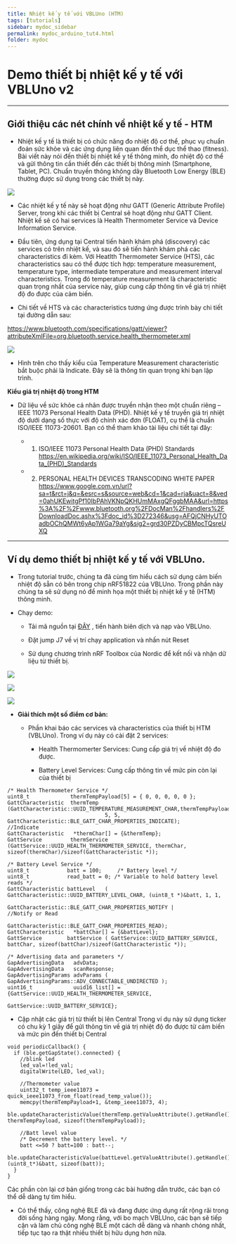 ```yaml
---
title: Nhiệt kế y tế với VBLUno (HTM)
tags: [tutorials]
sidebar: mydoc_sidebar
permalink: mydoc_arduino_tut4.html
folder: mydoc
---
```


# Demo thiết bị nhiệt kế y tế với VBLUno v2

***
## Giới thiệu các nét chính về nhiệt kế y tế - HTM

* Nhiệt kế y tế là thiết bị có chức năng đo nhiệt độ cơ thể, phục vụ chuẩn đoán sức khỏe và các ứng dụng liên quan đến thể dục thể thao (fitness). Bài viết này nói đến thiết bị nhiệt kế y tế thông minh, đo nhiệt độ cơ thể và gửi thông tin cần thiết đến các thiết bị thông minh (Smartphone, Tablet, PC). Chuẩn truyền thông không dây Bluetooth Low Energy (BLE) thường được sử dụng trong các thiết bị này.

![](images/arduino/tut/tut4/1.png)

* Các nhiệt kế y tế này sẽ hoạt động như GATT (Generic Attribute Profile) Server, trong khi các thiết bị Central sẽ hoạt động như GATT Client. Nhiệt kế sẽ có hai services là Health Thermometer Service và Device Information Service.

* Đầu tiên, ứng dụng tại Central tiến hành khám phá (discovery) các services có trên nhiệt kế, và sau đó sẽ tiến hành khám phá các characteristics đi kèm.  Với Heatlth Thermometer Service (HTS), các characteristics sau có thể được tích hợp: temperature measurement, temperature type, intermediate temperature and measurement interval characteristics. Trong đó temperature measurement là characteristic quan trọng nhất của service này, giúp cung cấp thông tin về giá trị nhiệt độ đo được của cảm biến.

* Chi tiết về HTS và các characteristics tương ứng được trình bày chi tiết tại đường dẫn sau:

https://www.bluetooth.com/specifications/gatt/viewer?attributeXmlFile=org.bluetooth.service.health_thermometer.xml

![](images/arduino/tut/tut4/2.png)

* Hình trên cho thấy kiểu của Temperature Measurement characteristic  bắt buộc phải là Indicate. Đây sẽ là thông tin quan trọng khi bạn lập trình.

**Kiểu giá trị nhiệt độ trong HTM**

* Dữ liệu về sức khỏe cá nhân được truyền nhận theo một chuẩn riêng – IEEE 11073 Personal Health Data (PHD). Nhiệt kế y tế truyền giá trị nhiệt độ dưới dạng số thực với độ chính xác đơn (FLOAT), cụ thể là chuẩn ISO/IEEE 11073-20601.  Bạn có thể tham khảo tài liệu chi tiết tại đây:

	- 1. ISO/IEEE 11073 Personal Health Data (PHD) Standards
https://en.wikipedia.org/wiki/ISO/IEEE_11073_Personal_Health_Data_(PHD)_Standards

	- 2. PERSONAL HEALTH DEVICES TRANSCODING WHITE PAPER
https://www.google.com.vn/url?sa=t&rct=j&q=&esrc=s&source=web&cd=1&cad=rja&uact=8&ved=0ahUKEwitgPf10IbPAhVKNpQKHUmMAxgQFggbMAA&url=https%3A%2F%2Fwww.bluetooth.org%2FDocMan%2Fhandlers%2FDownloadDoc.ashx%3Fdoc_id%3D272346&usg=AFQjCNHyUTOadbOChQMWt6yAp1WGa79aYg&sig2=grd30PZDyCBMpcTQsreUXQ

***
## Ví dụ demo thiết bị nhiệt kế y tế với VBLUno.

* Trong tutorial trước, chúng ta đã cùng tìm hiểu cách sử dụng cảm biến nhiệt độ sẵn có bên trong chip nRF51822 của VBLUno. Trong phần này chúng ta sẽ sử dụng nó để minh họa một thiết bị nhiệt kế y tế (HTM) thông minh.

* Chạy demo:

	+ Tải mã nguồn tại [ĐÂY](https://github.com/VNGIoTLab/Arduino_VBLUno_nRF51822/blob/master/Tutorial/Source/VBLUno_Tut5_HTM.ino) , tiến hành biên dịch và nạp vào VBLUno.

	+ Đặt jump J7 về vị trí chạy application và nhấn nút Reset

	+ Sử dụng chương trình nRF Toolbox của Nordic để kết nối và nhận dữ liệu từ thiết bị.

![](images/arduino/tut/tut4/3.png)

![](images/arduino/tut/tut4/4.png)

![](images/arduino/tut/tut4/5.png)

* **Giải thích một số điểm cơ bản:**

	+ Phần khai báo các services và characteristics của thiết bị HTM (VBLUno). Trong ví dụ này có cài đặt 2 services:

		+ Health Thermomerter Services: Cung cấp giá trị về nhiệt độ đo được.

		+ Battery Level Services: Cung cấp thông tin về mức pin còn lại của thiết bị

```
/* Health Thermometer Service */ 
uint8_t             thermTempPayload[5] = { 0, 0, 0, 0, 0 };
GattCharacteristic  thermTemp (GattCharacteristic::UUID_TEMPERATURE_MEASUREMENT_CHAR,thermTempPayload,
                               5, 5, GattCharacteristic::BLE_GATT_CHAR_PROPERTIES_INDICATE);      //Indicate
GattCharacteristic   *thermChar[] = {&thermTemp};
GattService         thermService (GattService::UUID_HEALTH_THERMOMETER_SERVICE, thermChar, sizeof(thermChar)/sizeof(GattCharacteristic *));

/* Battery Level Service */
uint8_t            batt = 100;     /* Battery level */
uint8_t            read_batt = 0; /* Variable to hold battery level reads */
GattCharacteristic battLevel   ( GattCharacteristic::UUID_BATTERY_LEVEL_CHAR, (uint8_t *)&batt, 1, 1,
                                 GattCharacteristic::BLE_GATT_CHAR_PROPERTIES_NOTIFY |          //Notify or Read
                                 GattCharacteristic::BLE_GATT_CHAR_PROPERTIES_READ);
GattCharacteristic   *battChar[] = {&battLevel};                                 
GattService        battService ( GattService::UUID_BATTERY_SERVICE, battChar, sizeof(battChar)/sizeof(GattCharacteristic *));

/* Advertising data and parameters */
GapAdvertisingData   advData;
GapAdvertisingData   scanResponse;
GapAdvertisingParams advParams ( GapAdvertisingParams::ADV_CONNECTABLE_UNDIRECTED ); 
uint16_t             uuid16_list[] = {GattService::UUID_HEALTH_THERMOMETER_SERVICE,
                                      GattService::UUID_BATTERY_SERVICE};
```

+ Cập nhật các giá trị từ thiết bị lên Central
Trong ví dụ này sử dụng ticker có chu kỳ 1 giây để gửi thông tin về giá trị nhiệt độ đo được từ cảm biến và mức pin đến thiết bị Central

```
void periodicCallback() {
  if (ble.getGapState().connected) {
    //blink led
    led_val=!led_val;
    digitalWrite(LED, led_val);

    //Thermometer value    
    uint32_t temp_ieee11073 = quick_ieee11073_from_float(read_temp_value());
    memcpy(thermTempPayload+1, &temp_ieee11073, 4);
    ble.updateCharacteristicValue(thermTemp.getValueAttribute().getHandle(), thermTempPayload, sizeof(thermTempPayload));

    //Batt level value
    /* Decrement the battery level. */
    batt <=50 ? batt=100 : batt--;
    ble.updateCharacteristicValue(battLevel.getValueAttribute().getHandle(), (uint8_t*)&batt, sizeof(batt));
  }
}
```

Các phần còn lại cơ bản giống trong các bài hướng dẫn trước, các bạn có thể dễ dàng tự tìm hiểu.

* Có thể thấy, công nghệ BLE đã và đang được ứng dụng rất rộng rãi trong đời sống hàng ngày. Mong rằng, với bo mạch VBLUno, các  bạn sẽ tiếp cận và làm chủ công nghệ BLE một cách dễ dàng và nhanh chóng nhất, tiếp tục tạo ra thật nhiều thiết bị hữu dụng hơn nữa.



